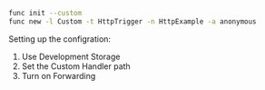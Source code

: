 ```bash
func init --custom
func new -l Custom -t HttpTrigger -n HttpExample -a anonymous
```

Setting up the configration: 

1) Use Development Storage
2) Set the Custom Handler path
3) Turn on Forwarding
